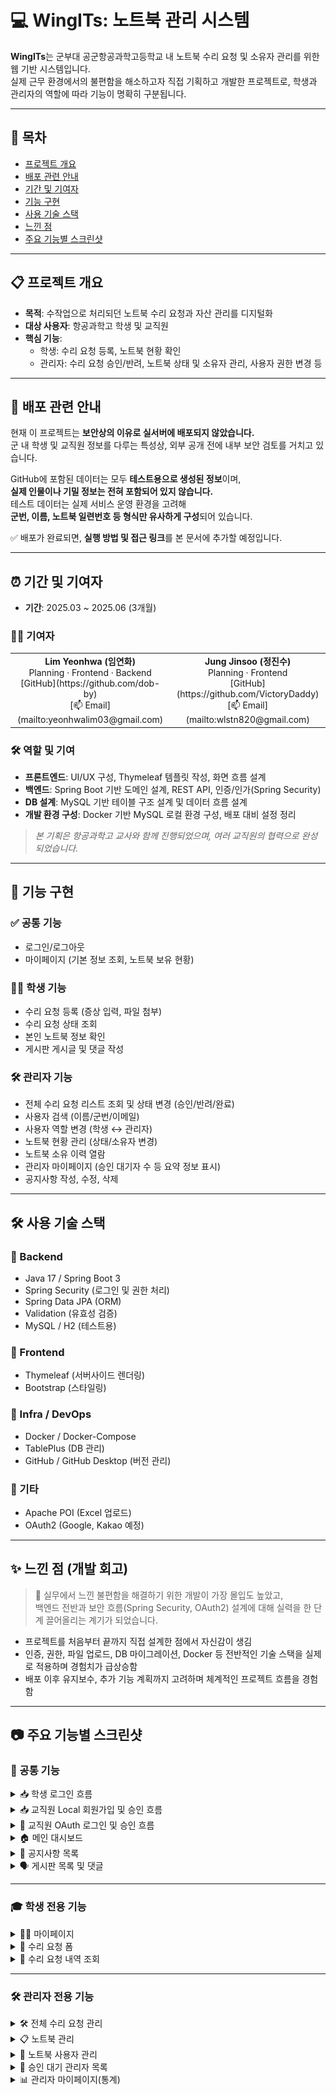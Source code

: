 # 💻 WingITs: 노트북 관리 시스템

**WingITs**는 군부대 공군항공과학고등학교 내 노트북 수리 요청 및 소유자 관리를 위한 웹 기반 시스템입니다.  
실제 근무 환경에서의 불편함을 해소하고자 직접 기획하고 개발한 프로젝트로, 학생과 관리자의 역할에 따라 기능이 명확히 구분됩니다.

---

## 📌 목차

- [프로젝트 개요](#-프로젝트-개요)
- [배포 관련 안내](#-배포-관련-안내)
- [기간 및 기여자](#-기간-및-기여자)
- [기능 구현](#-기능-구현)
- [사용 기술 스택](#-사용-기술-스택)
- [느낀 점](#-느낀-점-개발-회고)
- [주요 기능별 스크린샷](#-주요-기능별-스크린샷)

---

## 📋 프로젝트 개요

- **목적**: 수작업으로 처리되던 노트북 수리 요청과 자산 관리를 디지털화
- **대상 사용자**: 항공과학고 학생 및 교직원
- **핵심 기능**:
  - 학생: 수리 요청 등록, 노트북 현황 확인
  - 관리자: 수리 요청 승인/반려, 노트북 상태 및 소유자 관리, 사용자 권한 변경 등

---

## 🚫 배포 관련 안내

현재 이 프로젝트는 **보안상의 이유로 실서버에 배포되지 않았습니다.**  
군 내 학생 및 교직원 정보를 다루는 특성상, 외부 공개 전에 내부 보안 검토를 거치고 있습니다.

GitHub에 포함된 데이터는 모두 **테스트용으로 생성된 정보**이며,  
**실제 인물이나 기밀 정보는 전혀 포함되어 있지 않습니다.**  
테스트 데이터는 실제 서비스 운영 환경을 고려해  
**군번, 이름, 노트북 일련번호 등 형식만 유사하게 구성**되어 있습니다.

✅ 배포가 완료되면, **실행 방법 및 접근 링크**를 본 문서에 추가할 예정입니다.

---

## ⏰ 기간 및 기여자

- **기간**: 2025.03 ~ 2025.06 (3개월)
### 🙋‍♀️ 기여자

<table>
  <tr>
    <td align="center">
      <!-- <img src="./images/author-profile.jpg" width="120" /><br/><br/> -->
      <strong>Lim Yeonhwa (임연화)</strong><br/>
      Planning · Frontend · Backend<br/>
      [GitHub](https://github.com/dob-by)<br/>
      [📫 Email](mailto:yeonhwalim03@gmail.com)
    </td>
    <td align="center">
      <!-- <img src="./images/author-profile.jpg" width="120" /><br/><br/> -->
      <strong>Jung Jinsoo (정진수)</strong><br/>
      Planning · Frontend<br/>
      [GitHub](https://github.com/VictoryDaddy)<br/>
      [📫 Email](mailto:wlstn820@gmail.com)
    </td>
  </tr>
</table>

### 🛠 역할 및 기여

- **프론트엔드**: UI/UX 구성, Thymeleaf 템플릿 작성, 화면 흐름 설계
- **백엔드**: Spring Boot 기반 도메인 설계, REST API, 인증/인가(Spring Security)
- **DB 설계**: MySQL 기반 테이블 구조 설계 및 데이터 흐름 설계
- **개발 환경 구성**: Docker 기반 MySQL 로컬 환경 구성, 배포 대비 설정 정리
> *본 기획은 항공과학고 교사와 함께 진행되었으며, 여러 교직원의 협력으로 완성되었습니다.*

---

## 🚀 기능 구현

### ✅ 공통 기능

- 로그인/로그아웃
- 마이페이지 (기본 정보 조회, 노트북 보유 현황)

### 🙋‍♀️ 학생 기능

- 수리 요청 등록 (증상 입력, 파일 첨부)
- 수리 요청 상태 조회
- 본인 노트북 정보 확인
- 게시판 게시글 및 댓글 작성

### 🛠 관리자 기능

- 전체 수리 요청 리스트 조회 및 상태 변경 (승인/반려/완료)
- 사용자 검색 (이름/군번/이메일)
- 사용자 역할 변경 (학생 ↔ 관리자)
- 노트북 현황 관리 (상태/소유자 변경)
- 노트북 소유 이력 열람
- 관리자 마이페이지 (승인 대기자 수 등 요약 정보 표시)
- 공지사항 작성, 수정, 삭제

---

## 🛠 사용 기술 스택

### 📌 Backend

- Java 17 / Spring Boot 3
- Spring Security (로그인 및 권한 처리)
- Spring Data JPA (ORM)
- Validation (유효성 검증)
- MySQL / H2 (테스트용)

### 📌 Frontend

- Thymeleaf (서버사이드 렌더링)
- Bootstrap (스타일링)

### 📌 Infra / DevOps

- Docker / Docker-Compose
- TablePlus (DB 관리)
- GitHub / GitHub Desktop (버전 관리)

### 📌 기타

- Apache POI (Excel 업로드)
- OAuth2 (Google, Kakao 예정)

---

## ✨ 느낀 점 (개발 회고)

> 🚀 실무에서 느낀 불편함을 해결하기 위한 개발이 가장 몰입도 높았고,  
> 백엔드 전반과 보안 흐름(Spring Security, OAuth2) 설계에 대해 실력을 한 단계 끌어올리는 계기가 되었습니다.

- 프로젝트를 처음부터 끝까지 직접 설계한 점에서 자신감이 생김
- 인증, 권한, 파일 업로드, DB 마이그레이션, Docker 등 전반적인 기술 스택을 실제로 적용하며 경험치가 급상승함
- 배포 이후 유지보수, 추가 기능 계획까지 고려하며 체계적인 프로젝트 흐름을 경험함

---
## 📷 주요 기능별 스크린샷

### 🧩 공통 기능

<details>
<summary>📥 학생 로그인 흐름</summary>

학생은 DB에 사전 등록된 정보를 기반으로 로컬 로그인합니다.  
- 아이디: 군번  
- 초기 비밀번호: 군번 + 생년월일 6자리

로그인 후 마이페이지로 이동하여 비밀번호를 변경하고,  
노트북 정보 및 수리 요청 기능을 사용할 수 있습니다.

![학생 로그인 흐름](./images/student-login.gif)
</details>

<details>
  <summary>📥 교직원 Local 회원가입 및 승인 흐름</summary>

  교직원은 이메일, 이름, 군번, 비밀번호를 입력해 로컬 계정으로 회원가입할 수 있습니다.  
  회원가입 후 로그인하면 추가 정보를 입력해야 하며, 총괄 관리자의 승인을 받아야 시스템을 이용할 수 있습니다.

  - 회원가입: 이름, 군번, 이메일, 비밀번호 입력 → 가입  
  - 로그인: 로컬 로그인 → `/admin/mypage` 페이지로 이동  
  - 추가 정보 입력 후 저장 → 승인 대기 상태 진입  
  - 승인되기 전에는 로그인 제한 안내가 표시됩니다.

  ![Local 회원가입 흐름](./images/teacher-signup-local.gif)
</details>

<details>
  <summary>🔐 교직원 OAuth 로그인 및 승인 흐름</summary>

  교직원은 카카오 또는 구글 계정으로 OAuth 로그인을 할 수 있으며,  
  최초 로그인 시 추가 정보를 입력하고 총괄 관리자의 승인을 받아야 합니다.

  - 로그인: 카카오 또는 구글 계정으로 로그인  
  - 최초 로그인 시 추가정보 입력 폼으로 이동  
  - 이름, 군번, 소속 등 추가 정보 입력 → 저장 
  - 승인 대기 상태 진입 → 승인되기 전까지 로그인 제한 안내 표시

  ![OAuth 로그인 흐름](./images/teacher-signup-oauth.gif)
</details>

<details>
  <summary>🏠 메인 대시보드</summary>

  최근 공지사항 및 게시글 요약을 확인할 수 있으며, FAQ로 이동할 수 있습니다.

  ![메인 화면](./images/main-page.gif)
</details>

<details>
  <summary>📑 공지사항 목록</summary>

  공지사항은 페이징, 검색, 파일 첨부 기능을 제공합니다.

  ![공지사항](./images/notice-list.gif)
</details>

<details>
  <summary>🗣 게시판 목록 및 댓글</summary>

  게시글/댓글 작성과 조회수 확인이 가능합니다.

  ![게시판](./images/post-list.gif)
</details>

---

### 🎓 학생 전용 기능

<details>
  <summary>🧑‍💻 마이페이지</summary>

  내 정보, 노트북 정보, 수리 내역 등을 확인하고 비밀번호를 변경할 수 있습니다.

  ![마이페이지](./images/student-mypage.gif)
</details>

<details>
  <summary>📝 수리 요청 폼</summary>

  문제 유형과 상세 내용을 입력하여 수리 요청을 보낼 수 있습니다.

  ![수리 요청](./images/repair-request.gif)
</details>

<details>
  <summary>🧾 수리 요청 내역 조회</summary>

  본인이 제출한 요청의 상태를 확인할 수 있습니다.

  ![수리 내역](./images/student-repair-history.png)
</details>

---

### 🛠 관리자 전용 기능

<details>
  <summary>🛠 전체 수리 요청 관리</summary>

  수리 요청 목록을 검색/조회하고 세부 내용을 확인하여 상태를 변경할 수 있습니다.

  ![수리 요청 관리](./images/admin-repair-manage.gif)
</details>

<details>
  <summary>📋 노트북 관리</summary>

  전체 노트북 목록을 조회하고 소유자 변경 이력를 확인할 수 있습니다.

  ![노트북 관리](./images/admin-laptop-list.gif)
</details>

<details>
  <summary>📂 노트북 사용자 관리</summary>
  
  사용자 검색 및 상세정보 확인이 가능합니다.
  
  총괄 관리자에 의해 노트북 소유자 및 상태 변경이 가능합니다.

  ![소유 이력](./images/admin-user-manage.gif)
</details>

<details>
  <summary>🙋 승인 대기 관리자 목록</summary>

  관리자 등록 요청을 승인할 수 있습니다.

  ![승인 대기 관리자](./images/admin-pending-approval.gif)
</details>

<details>
  <summary>📊 관리자 마이페이지(통계)</summary>

  관리자 정보, 승인대기 관리자, 수리 요청 통계 정보를 시각적으로 확인할 수 있습니다.

  ![관리자 마이페이지](./images/admin-mypage-stats.png)
</details>
